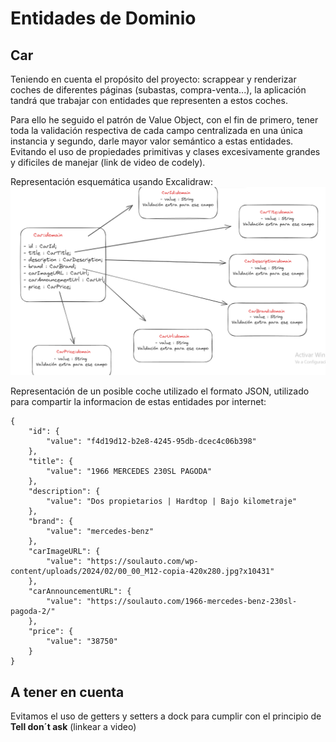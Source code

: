# Entidades de Dominio

## Car

Teniendo en cuenta el propósito del proyecto: scrappear y renderizar coches de diferentes páginas (subastas, compra-venta...), la aplicación tandrá que trabajar con entidades que representen a estos coches.

Para ello he seguido el patrón de Value Object, con el fin de primero, tener toda la validación respectiva de cada
campo centralizada en una única instancia y segundo, darle mayor valor semántico a estas entidades. Evitando el
uso de propiedades primitivas y clases excesivamente grandes y dificiles de manejar (link de video de codely).

Representación esquemática usando Excalidraw:
![Representacion de modelaje usando Value Objects de una entidad de dominio de cars](../excalidraw/CarDomainVO.png)

Representación de un posible coche utilizado el formato JSON, utilizado para compartir la informacion de estas entidades por internet:

```
{
    "id": {
        "value": "f4d19d12-b2e8-4245-95db-dcec4c06b398"
    },
    "title": {
        "value": "1966 MERCEDES 230SL PAGODA"
    },
    "description": {
        "value": "Dos propietarios | Hardtop | Bajo kilometraje"
    },
    "brand": {
        "value": "mercedes-benz"
    },
    "carImageURL": {
        "value": "https://soulauto.com/wp-content/uploads/2024/02/00_00_M12-copia-420x280.jpg?x10431"
    },
    "carAnnouncementURL": {
        "value": "https://soulauto.com/1966-mercedes-benz-230sl-pagoda-2/"
    },
    "price": {
        "value": "38750"
    }
}
```

## A tener en cuenta

Evitamos el uso de getters y setters a dock para cumplir con el principio de <quote><strong>Tell don´t ask</strong></quote> (linkear a video)
